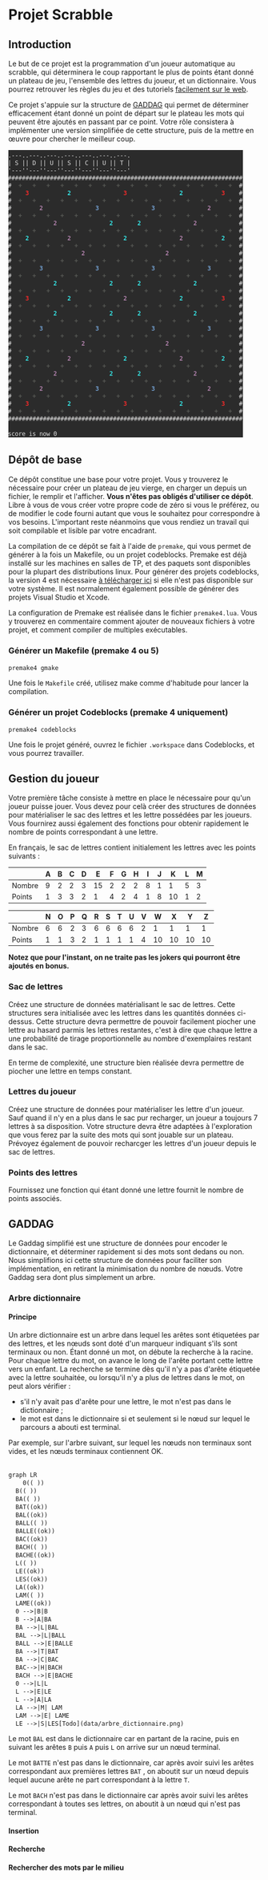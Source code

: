 # Projet Scrabble

## Introduction

Le but de ce projet est la programmation d'un joueur automatique au scrabble,
qui déterminera le coup rapportant le plus de points étant donné un plateau de
jeu, l'ensemble des lettres du joueur, et un dictionnaire. Vous pourrez
retrouver les règles du jeu et des tutoriels [facilement sur le
web](https://duckduckgo.com/?q=scrabble+how+to+play&t=h_&ia=web).

Ce projet s'appuie sur la structure de
[GADDAG](https://en.wikipedia.org/wiki/GADDAG) qui permet de déterminer
efficacement étant donné un point de départ sur le plateau les mots qui peuvent
être ajoutés en passant par ce point. Votre rôle consistera à implémenter une
version simplifiée de cette structure, puis de la mettre en œuvre pour chercher
le meilleur coup.

![solver](data/solver.gif)

## Dépôt de base

Ce dépôt constitue une base pour votre projet. Vous y trouverez le nécessaire
pour créer un plateau de jeu vierge, en charger un depuis un fichier, le remplir
et l'afficher. **Vous n'êtes pas obligés d'utiliser ce dépôt**. Libre à vous de
vous créer votre propre code de zéro si vous le préférez, ou de modifier le code
fourni autant que vous le souhaitez pour correspondre à vos besoins. L'important
reste néanmoins que vous rendiez un travail qui soit compilable et lisible par
votre encadrant.

La compilation de ce dépôt se fait à l'aide de `premake`, qui vous permet de
générer à la fois un Makefile, ou un projet codeblocks. Premake est déjà
installé sur les machines en salles de TP, et des paquets sont disponibles pour
la plupart des distributions linux. Pour générer des projets codeblocks, la
version 4 est nécessaire [à télécharger
ici](https://premake.github.io/download.html#v4) si elle n'est pas disponible
sur votre système. Il est normalement également possible de générer des projets
Visual Studio et Xcode.

La configuration de Premake est réalisée dans le fichier `premake4.lua`. Vous y
trouverez en commentaire comment ajouter de nouveaux fichiers à votre projet, et
comment compiler de multiples exécutables.

### Générer un Makefile (premake 4 ou 5)
```
premake4 gmake
```

Une fois le `Makefile` créé, utilisez make comme d'habitude pour lancer la
compilation.

### Générer un projet Codeblocks (premake 4 uniquement)
```
premake4 codeblocks
```

Une fois le projet généré, ouvrez le fichier `.workspace` dans Codeblocks, et
vous pourrez travailler.

## Gestion du joueur

Votre première tâche consiste à mettre en place le nécessaire pour qu'un joueur
puisse jouer. Vous devez pour celà créer des structures de données pour
matérialiser le sac des lettres et les lettre possédées par les joueurs. Vous
fournirez aussi également des fonctions pour obtenir rapidement le nombre de
points correspondant à une lettre.

En français, le sac de lettres contient initialement les lettres avec les points
suivants :

|      | A | B | C | D | E | F | G | H | I | J | K | L | M |
|------|---|---|---|---|---|---|---|---|---|---|---|---|---|
|Nombre| 9 | 2 | 2 | 3 | 15| 2 | 2 | 2 | 8 | 1 | 1 | 5 | 3 |
|Points| 1 | 3 | 3 | 2 | 1 | 4 | 2 | 4 | 1 | 8 | 10| 1 | 2 |

|      | N | O | P | Q | R | S | T | U | V | W | X | Y | Z |
|------|---|---|---|---|---|---|---|---|---|---|---|---|---|
|Nombre| 6 | 6 | 2 | 3 | 6 | 6 | 6 | 6 | 2 | 1 | 1 | 1 | 1 |
|Points| 1 | 1 | 3 | 2 | 1 | 1 | 1 | 1 | 4 | 10| 10| 10| 10|

**Notez que pour l'instant, on ne traite pas les jokers qui pourront être
ajoutés en bonus.**

### Sac de lettres

Créez une structure de données matérialisant le sac de lettres. Cette structures
sera initialisée avec les lettres dans les quantités données ci-dessus. Cette
structure devra permettre de pouvoir facilement piocher une lettre au hasard
parmis les lettres restantes, c'est à dire que chaque lettre a une probabilité
de tirage proportionnelle au nombre d'exemplaires restant dans le sac. 

En terme de complexité, une structure bien réalisée devra permettre de piocher
une lettre en temps constant.

### Lettres du joueur

Créez une structure de données pour matérialiser les lettre d'un joueur. Sauf
quand il n'y en a plus dans le sac pur recharger, un joueur a toujours 7 lettres
à sa disposition. Votre structure devra être adaptées à l'exploration que vous
ferez par la suite des mots qui sont jouable sur un plateau. Prévoyez également
de pouvoir recharcger les lettres d'un joueur depuis le sac de lettres.

### Points des lettres

Fournissez une fonction qui étant donné une lettre fournit le nombre de points
associés.

## GADDAG

Le Gaddag simplifié est une structure de données pour encoder le dictionnaire,
et déterminer rapidement si des mots sont dedans ou non. Nous simplifions ici
cette structure de données pour faciliter son implémentation, en retirant la
minimisation du nombre de nœuds. Votre Gaddag sera dont plus simplement un
arbre.

### Arbre dictionnaire

#### Principe

Un arbre dictionnaire est un arbre dans lequel les arêtes sont étiquetées par
des lettres, et les nœuds sont doté d'un marqueur indiquant s'ils sont
terminaux ou non. Étant donné un mot, on débute la recherche à la racine. Pour
chaque lettre du mot, on avance le long de l'arête portant cette lettre vers un
enfant. La recherche se termine dès qu'il n'y a pas d'arête étiquetée avec la
lettre souhaitée, ou lorsqu'il n'y a plus de lettres dans le mot, on peut alors
vérifier :

* s'il n'y avait pas d'arête pour une lettre, le mot n'est pas dans le
  dictionnaire ;
* le mot est dans le dictionnaire si et seulement si le nœud sur lequel le
  parcours a abouti est terminal.

Par exemple, sur l'arbre suivant, sur lequel les nœuds non terminaux sont
vides, et les nœuds terminaux contiennent OK.

```mermaid

graph LR
	0(( ))
  B(( ))
  BA(( ))
  BAT((ok))
  BAL((ok))
  BALL(( ))
  BALLE((ok))
  BAC((ok))
  BACH(( ))
  BACHE((ok))
  L(( ))
  LE((ok))
  LES((ok))
  LA((ok))
  LAM(( ))
  LAME((ok))
  0 -->|B|B
  B -->|A|BA
  BA -->|L|BAL
  BAL -->|L|BALL
  BALL -->|E|BALLE
  BA -->|T|BAT
  BA -->|C|BAC
  BAC-->|H|BACH
  BACH -->|E|BACHE
  0 -->|L|L
  L -->|E|LE
  L -->|A|LA
  LA -->|M| LAM
  LAM -->|E| LAME
  LE -->|S|LES[Todo](data/arbre_dictionnaire.png)

```

Le mot `BAL` est dans le dictionnaire car en partant de la racine, puis en suivant
les arêtes `B` puis `A` puis `L` on arrive sur un nœud terminal.

Le mot `BATTE` n'est pas dans le dictionnaire, car après avoir suivi les arêtes
correspondant aux premières lettres `BAT` , on aboutit sur un nœud depuis lequel
aucune arête ne part correspondant à la lettre `T`.

Le mot `BACH` n'est pas dans le dictionnaire car après avoir suivi les arêtes
correspondant à toutes ses lettres, on aboutit à un nœud qui n'est pas terminal.

#### Insertion

#### Recherche

#### Rechercher des mots par le milieu
